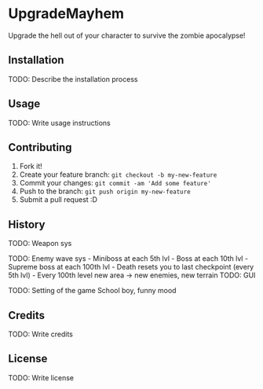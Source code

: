 # UpgradeMayhem

Upgrade the hell out of your character to survive the zombie apocalypse!

## Installation

TODO: Describe the installation process

## Usage

TODO: Write usage instructions

## Contributing

1. Fork it!
2. Create your feature branch: `git checkout -b my-new-feature`
3. Commit your changes: `git commit -am 'Add some feature'`
4. Push to the branch: `git push origin my-new-feature`
5. Submit a pull request :D

## History

TODO: Weapon sys

TODO: Enemy wave sys
	- Miniboss at each 5th lvl
	- Boss at each 10th lvl
	- Supreme boss at each 100th lvl
	- Death resets you to last checkpoint (every 5th lvl)
	- Every 100th level new area -> new enemies, new terrain
TODO: GUI

TODO: Setting of the game
	School boy, funny mood

## Credits

TODO: Write credits

## License

TODO: Write license
